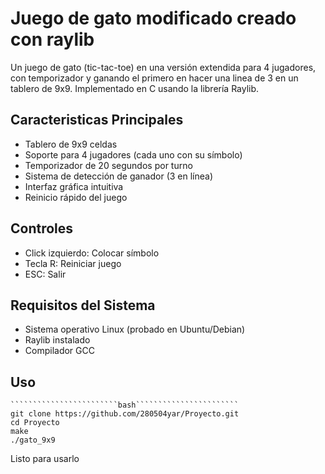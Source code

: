 # Juego de gato modificado creado con raylib

Un juego de gato (tic-tac-toe) en una versión extendida para 4 jugadores, con temporizador y ganando el primero en hacer una linea de 3 en un tablero de 9x9.
Implementado en C usando la librería Raylib.

## Caracteristicas Principales

- Tablero de 9x9 celdas
- Soporte para 4 jugadores (cada uno con su símbolo)
- Temporizador de 20 segundos por turno
- Sistema de detección de ganador (3 en línea)
- Interfaz gráfica intuitiva
- Reinicio rápido del juego

## Controles
- Click izquierdo: Colocar símbolo
- Tecla R: Reiniciar juego
- ESC: Salir
## Requisitos del Sistema

- Sistema operativo Linux (probado en Ubuntu/Debian)
- Raylib instalado
- Compilador GCC

## Uso
    ````````````````````````bash```````````````````````
    git clone https://github.com/280504yar/Proyecto.git
    cd Proyecto
    make
    ./gato_9x9

Listo para usarlo
    
